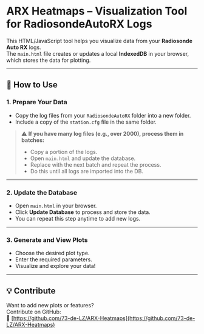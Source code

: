 # ARX Heatmaps – Visualization Tool for RadiosondeAutoRX Logs

This HTML/JavaScript tool helps you visualize data from your **Radiosonde Auto RX** logs.  
The `main.html` file creates or updates a local **IndexedDB** in your browser, which stores the data for plotting.

---

## 📌 How to Use

### 1. Prepare Your Data

- Copy the log files from your `RadiosondeAutoRX` folder into a new folder.
- Include a copy of the `station.cfg` file in the same folder.

> ⚠️ **If you have many log files (e.g., over 2000), process them in batches:**
> - Copy a portion of the logs.
> - Open `main.html` and update the database.
> - Replace with the next batch and repeat the process.
> - Do this until all logs are imported into the DB.

---

### 2. Update the Database

- Open `main.html` in your browser.
- Click **Update Database** to process and store the data.
- You can repeat this step anytime to add new logs.

---

### 3. Generate and View Plots

- Choose the desired plot type.
- Enter the required parameters.
- Visualize and explore your data!

---

## 💡 Contribute

Want to add new plots or features?  
Contribute on GitHub:  
🔗 [https://github.com/73-de-LZ/ARX-Heatmaps](https://github.com/73-de-LZ/ARX-Heatmaps)
